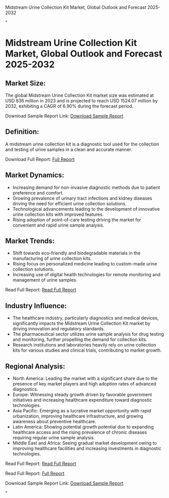 Midstream Urine Collection Kit Market, Global Outlook and Forecast 2025-2032

"<!DOCTYPE html>
<html>
<head>
<title>Midstream Urine Collection Kit Market, Global Outlook and Forecast 2025-2032</title>
</head>
<body>

<h1>Midstream Urine Collection Kit Market, Global Outlook and Forecast 2025-2032</h1>

<h2>Market Size:</h2>
<p>The global Midstream Urine Collection Kit market size was estimated at USD 836 million in 2023 and is projected to reach USD 1524.07 million by 2032, exhibiting a CAGR of 6.90% during the forecast period.</p>
<p>Download Sample Report Link: <a href='https://www.statsmarketresearch.com/download-free-sample/8029495/global-midstream-urine-collection-kit-forecast-2025-2032-237'>Download Sample Report</a></p>

<h2>Definition:</h2>
<p>A midstream urine collection kit is a diagnostic tool used for the collection and testing of urine samples in a clean and accurate manner.</p>
<p>Download Full Report: <a href='https://www.statsmarketresearch.com/global-midstream-urine-collection-kit-forecast-2025-2032-237-8029495'>Full Report</a></p>

<h2>Market Dynamics:</h2>
<ul>
<li>Increasing demand for non-invasive diagnostic methods due to patient preference and comfort.</li>
<li>Growing prevalence of urinary tract infections and kidney diseases driving the need for efficient urine collection solutions.</li>
<li>Technological advancements leading to the development of innovative urine collection kits with improved features.</li>
<li>Rising adoption of point-of-care testing driving the market for convenient and rapid urine sample analysis.</li>
</ul>

<h2>Market Trends:</h2>
<ul>
<li>Shift towards eco-friendly and biodegradable materials in the manufacturing of urine collection kits.</li>
<li>Rising focus on personalized medicine leading to custom-made urine collection solutions.</li>
<li>Increasing use of digital health technologies for remote monitoring and management of urine samples.</li>
</ul>
<p>Read Full Report: <a href='https://www.statsmarketresearch.com/global-midstream-urine-collection-kit-forecast-2025-2032-237-8029495'>Read Full Report</a></p>

<h2>Industry Influence:</h2>
<ul>
<li>The healthcare industry, particularly diagnostics and medical devices, significantly impacts the Midstream Urine Collection Kit market by driving innovation and regulatory standards.</li>
<li>The pharmaceutical sector utilizes urine sample analysis for drug testing and monitoring, further propelling the demand for collection kits.</li>
<li>Research institutions and laboratories heavily rely on urine collection kits for various studies and clinical trials, contributing to market growth.</li>
</ul>

<h2>Regional Analysis:</h2>
<ul>
<li>North America: Leading the market with a significant share due to the presence of key market players and high adoption rates of advanced diagnostics.</li>
<li>Europe: Witnessing steady growth driven by favorable government initiatives and increasing healthcare expenditure toward diagnostic technologies.</li>
<li>Asia Pacific: Emerging as a lucrative market opportunity with rapid urbanization, improving healthcare infrastructure, and growing awareness about preventive healthcare.</li>
<li>Latin America: Showing potential growth potential due to expanding healthcare access and the rising prevalence of chronic diseases requiring regular urine sample analysis.</li>
<li>Middle East and Africa: Seeing gradual market development owing to improving healthcare facilities and increasing investments in diagnostic technologies.</li>
</ul>
<p>Read Full Report: <a href='https://www.statsmarketresearch.com/global-midstream-urine-collection-kit-forecast-2025-2032-237-8029495'>Read Full Report</a></p>

<p>Read Full Report: <a href='https://www.statsmarketresearch.com/global-midstream-urine-collection-kit-forecast-2025-2032-237-8029495'>Full Report</a></p>
<p>Download Sample Report Link: <a href='https://www.statsmarketresearch.com/download-free-sample/8029495/global-midstream-urine-collection-kit-forecast-2025-2032-237'>Download Sample Report</a></p>

</body>
</html>"
